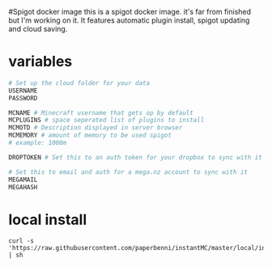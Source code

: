 #Spigot docker image
this is a spigot docker image. it's far from finished but I'm working on it. 
It features automatic plugin install, spigot updating and cloud saving. 

# variables


```sh
# Set up the cloud folder for your data
USERNAME
PASSWORD

MCNAME # Minecraft username that gets op by default
MCPLUGINS # space seperated list of plugins to install
MCMOTD # Description displayed in server browser
MCMEMORY # amount of memory to be used spigot
# example: 1000m

DROPTOKEN # Set this to an auth token for your dropbox to sync with it

# Set this to email and auth for a mega.nz account to sync with it
MEGAMAIL
MEGAHASH
```

# local install
```
curl -s 'https://raw.githubusercontent.com/paperbenni/instantMC/master/local/install.sh' | sh
```
